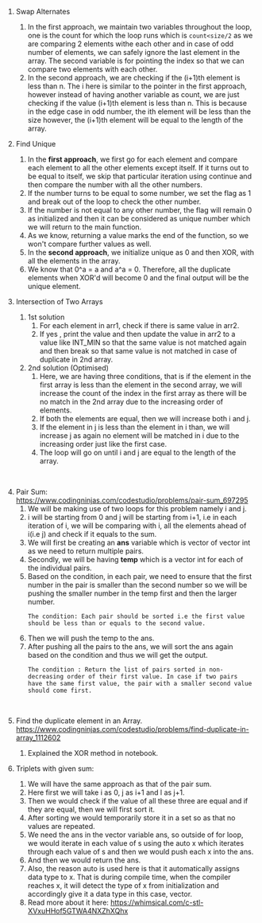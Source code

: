 1. Swap Alternates
   1. In the first approach, we maintain two variables throughout the loop, one is the count for which the loop runs which is `count<size/2` as we are comparing 2 elements withe each other and in case of odd number of elements, we can safely ignore the last element in the array. The second variable is for pointing the index so that we can compare two elements with each other.
   2. In the second approach, we are checking if the (i+1)th element is less than n. The i here is similar to the pointer in the first approach, however instead of having another variable as count, we are just checking if the value (i+1)th element is less than n. This is because in the edge case in odd number, the ith element will be less than the size however, the (i+1)th element will be equal to the length of the array.


2. Find Unique
   1. In the **first approach**, we first go for each element and compare each element to all the other elements except itself. If it turns out to be equal to itself, we skip that particular iteration using continue and then compare the number with all the other numbers. 
   2. If the number turns to be equal to some number, we set the flag as 1 and break out of the loop to check the other number.
   3. If the number is not equal to any other number, the flag will remain 0 as initialized and then it can be considered as unique number which we will return to the main function.
   4. As we know, returning a value marks the end of the function, so we won't compare further values as well.
   5. In the **second approach**, we initialize unique as 0 and then XOR, with all the elements in the array.
   6. We know that 0^a = a and a^a = 0. Therefore, all the duplicate elements when XOR'd will become 0 and the final output will be the unique element.

3. Intersection of Two Arrays
   1. 1st solution
      1. For each element in arr1, check if there is same value in arr2.
      2. If yes , print the value and then update the value in arr2 to a value like INT_MIN so that the same value is not matched again and then break so that same value is not matched in case of duplicate in 2nd array.
   2. 2nd solution (Optimised)
      1. Here, we are having three conditions, that is if the element in the first array is less than the element in the second array, we will increase the count of the index in the first array as there will be no match in the 2nd array due to the increasing order of elements.
      2. If both the elements are equal, then we will increase both i and j.
      3. If the element in j is less than the element in i than, we will increase j as again no element will be matched in i due to the increasing order just like the first case.
      4. The loop will go on until i and j are equal to the length of the array.
<br>

4. Pair Sum: <br>
https://www.codingninjas.com/codestudio/problems/pair-sum_697295
   1. We will be making use of two loops for this problem namely i and j.
   2. i will be starting from 0 and j will be starting from i+1, i.e in each iteration of i, we will be comparing with i,  all the elements ahead of i(i.e j) and check if it equals to the sum.
   3. We will first be creating an **ans** variable which is vector of vector int as we need to return multiple pairs.
   4. Secondly, we will be having **temp** which is a vector int for each of the individual pairs.
   5. Based on the condition, in each pair, we need to ensure that the first number in the pair is smaller than the second number so we will be pushing the smaller number in the temp first and then the larger number.
      ```
      The condition: Each pair should be sorted i.e the first value should be less than or equals to the second value.
      ```
   6. Then we will push the temp to the ans.
   7. After pushing all the pairs to the ans, we will sort the ans again based on the condition and thus we will get the output.
      ``` 
      The condition : Return the list of pairs sorted in non-decreasing order of their first value. In case if two pairs have the same first value, the pair with a smaller second value should come first.
      ```
<br>

5. Find the duplicate element in an Array.
https://www.codingninjas.com/codestudio/problems/find-duplicate-in-array_1112602
   1.  Explained the XOR method in notebook.


6. Triplets with given sum: <br>
   1. We will have the same approach as that of the pair sum.
   2. Here first we will take i as 0, j as i+1 and l as j+1.
   3. Then we would check if the value of all these three are equal and if they are equal, then we will first sort it.
   4. After sorting we would temporarily store it in a set so as that no values are repeated.
   5. We need the ans in the vector variable ans, so outside of for loop, we would iterate in each value of s using the auto x which iterates through each value of s and then we would push each x into the ans.
   6. And then we would return the ans.
   7. Also, the reason auto is used here is that it automatically assigns data type to x. That is during compile time, when the compiler reaches x, it will detect the type of x from initialization and accordingly give it a data type in this case, vector.
   8. Read more about it here: https://whimsical.com/c-stl-XVxuHHof5GTWA4NXZhXQhx

